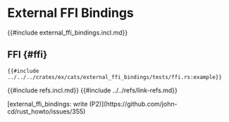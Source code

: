 # External FFI Bindings

{{#include external_ffi_bindings.incl.md}}

## FFI {#ffi}

```rust,editable
{{#include ../../../crates/ex/cats/external_ffi_bindings/tests/ffi.rs:example}}
```

{{#include refs.incl.md}}
{{#include ../../refs/link-refs.md}}

<div class="hidden">
[external_ffi_bindings: write (P2)](https://github.com/john-cd/rust_howto/issues/355)

</div>
